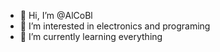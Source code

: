 - 👋 Hi, I’m @AlCoBl
- 👀 I’m interested in electronics and programing
- 🌱 I’m currently learning everything
